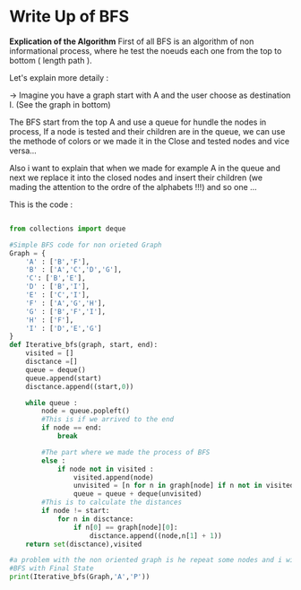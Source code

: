 # Write Up of BFS

**Explication of the Algorithm** First of all BFS is an algorithm of non 
informational process, where he test the noeuds each one from the top to bottom ( length path ).

Let's explain more detaily :

-> Imagine you have a graph start with A and the user choose as destination I. 
(See the graph in bottom)

The BFS start from the top A and use a queue for hundle the nodes in process,
If a node is tested and their children are in the queue, we can use the methode of colors or we made it in the Close and tested nodes and vice versa...

Also i want to explain that when we made for example A in the queue and next we replace it into the closed nodes and insert their children (we mading the attention to the ordre of the alphabets !!!) and so one ...

This is the code : 

```python

from collections import deque

#Simple BFS code for non orieted Graph
Graph = {
    'A' : ['B','F'],
    'B' : ['A','C','D','G'],
    'C': ['B','E'],
    'D' : ['B','I'],
    'E' : ['C','I'],
    'F' : ['A','G','H'],
    'G' : ['B','F','I'],
    'H' : ['F'],
    'I' : ['D','E','G']
}
def Iterative_bfs(graph, start, end):
    visited = []
    disctance =[]
    queue = deque()
    queue.append(start)
    disctance.append((start,0))

    while queue :
        node = queue.popleft()
        #This is if we arrived to the end
        if node == end:
            break

        #The part where we made the process of BFS
        else :
            if node not in visited :
                visited.append(node)
                unvisited = [n for n in graph[node] if n not in visited]
                queue = queue + deque(unvisited)
        #This is to calculate the distances
        if node != start:
            for n in disctance:
                if n[0] == graph[node][0]:
                    disctance.append((node,n[1] + 1))
    return set(disctance),visited

#a problem with the non oriented graph is he repeat some nodes and i will make to the list a set to see the good results
#BFS with Final State
print(Iterative_bfs(Graph,'A','P'))

```


